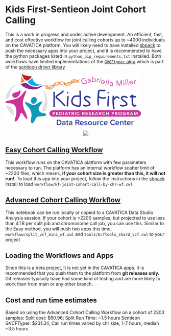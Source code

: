 # Kids First-Sentieon Joint Cohort Calling

This is a work in progress and under active development.
An efficient, fast, and cost effective workflow for joint calling cohorts up to ~4000 individuals on the CAVATICA platform.
You will likely need to have installed [sbpack](https://pypi.org/project/sbpack/) to push the necessary apps into your project, and it is recommended to have the python packages listed in `python_pip_requirements.txt` installed.
Both workflows have limited implementations of the [`GVGFtyper` algo](https://support.sentieon.com/manual/usages/general/#gvcftyper-algorithm) which is part of the [sentieon driver library](https://support.sentieon.com/manual/usages/general/#driver-binary)

![data service logo](https://github.com/d3b-center/d3b-research-workflows/raw/master/doc/kfdrc-logo-sm.png)

<p align="center">
<a href="https://github.com/kids-first/Kids-First-Sentieon-Joint-Cohort-Genotyping-Workflow/blob/main/LICENSE"><img src="https://img.shields.io/github/license/kids-first/kf-template-repo.svg?style=for-the-badge"></a>
</p>

## [Easy Cohort Calling Workflow](docs/KF_COHORT_JG_SINGLE_WF.md)
This workflow runs on the CAVATICA platform with few parameters necessary to run.
The platform has an internal workflow scatter limit of ~2200 files, which means, **if your cohort size is greater than this, it will not run!**.
To load this app into your project, follow the instructions in the [sbpack](https://pypi.org/project/sbpack/) install to load `workflow/kf-joint-cohort-call-by-chr-wf.cwl`

## [Advanced Cohort Calling Workflow](docs/KF_NOTEBOOK_JG_WORKFLOW.md)
This notebook can be run locally or copied to a CAVATICA Data Studio Analysis session.
If your cohort is >2200 samples, but projected to use less than 4TB per split job and chromosome call job, you can use this.
Similar to the Easy method, you will push two apps this time, `workflow/split_vcf_mini_wf.cwl` and `tools/bcftools_shard_vcf.cwl` to your project

## Loading the Workflows and Apps
Since this is a beta project, it is not yet in the CAVATICA apps.
It is recommended that you push them to the platform from **git releases only.**
Git releases typically have had some kind of testing and are more likely to work than from main or any other branch.

## Cost and run time estimates
Based on using the Advanced Cohort Calling Workflow on a cohort of 2303 samples:
Split cost: $60.96; Split Run Time: ~1.5 hours
Sentieon GVCFTyper: $231.34, Call run times varied by chr size, 1-7 hours, median ~3.5 hours